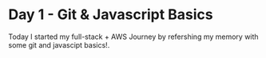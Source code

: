 # Day 1 - Git & Javascript Basics
Today I started my full-stack + AWS Journey by refershing my memory with some git and javascipt basics!.